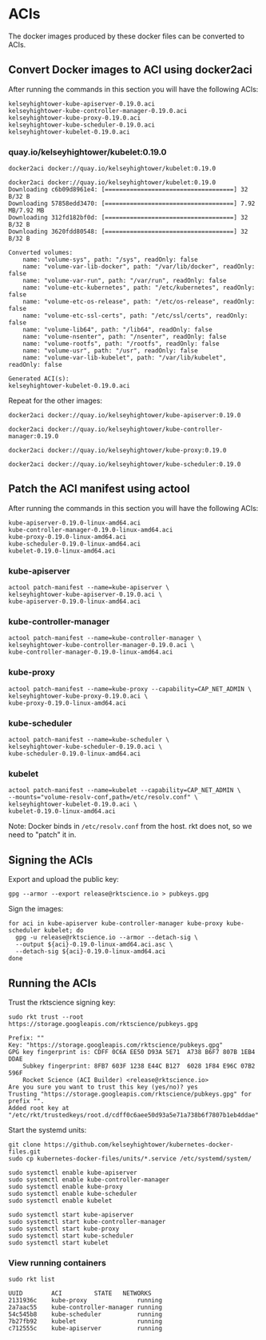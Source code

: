 # ACIs

The docker images produced by these docker files can be converted to ACIs.

## Convert Docker images to ACI using docker2aci

After running the commands in this section you will have the following ACIs:

```
kelseyhightower-kube-apiserver-0.19.0.aci
kelseyhightower-kube-controller-manager-0.19.0.aci
kelseyhightower-kube-proxy-0.19.0.aci
kelseyhightower-kube-scheduler-0.19.0.aci
kelseyhightower-kubelet-0.19.0.aci
```

### quay.io/kelseyhightower/kubelet:0.19.0

```
docker2aci docker://quay.io/kelseyhightower/kubelet:0.19.0
```

```
docker2aci docker://quay.io/kelseyhightower/kubelet:0.19.0
Downloading c6b09d8961e4: [====================================] 32 B/32 B
Downloading 57858edd3470: [====================================] 7.92 MB/7.92 MB
Downloading 312fd182bf0d: [====================================] 32 B/32 B
Downloading 3620fdd80548: [====================================] 32 B/32 B

Converted volumes:
	name: "volume-sys", path: "/sys", readOnly: false
	name: "volume-var-lib-docker", path: "/var/lib/docker", readOnly: false
	name: "volume-var-run", path: "/var/run", readOnly: false
	name: "volume-etc-kubernetes", path: "/etc/kubernetes", readOnly: false
	name: "volume-etc-os-release", path: "/etc/os-release", readOnly: false
	name: "volume-etc-ssl-certs", path: "/etc/ssl/certs", readOnly: false
	name: "volume-lib64", path: "/lib64", readOnly: false
	name: "volume-nsenter", path: "/nsenter", readOnly: false
	name: "volume-rootfs", path: "/rootfs", readOnly: false
	name: "volume-usr", path: "/usr", readOnly: false
	name: "volume-var-lib-kubelet", path: "/var/lib/kubelet", readOnly: false

Generated ACI(s):
kelseyhightower-kubelet-0.19.0.aci
```

Repeat for the other images:

```
docker2aci docker://quay.io/kelseyhightower/kube-apiserver:0.19.0
```
```
docker2aci docker://quay.io/kelseyhightower/kube-controller-manager:0.19.0
```
```
docker2aci docker://quay.io/kelseyhightower/kube-proxy:0.19.0
```
```
docker2aci docker://quay.io/kelseyhightower/kube-scheduler:0.19.0
```

## Patch the ACI manifest using actool

After running the commands in this section you will have the following ACIs:

```
kube-apiserver-0.19.0-linux-amd64.aci
kube-controller-manager-0.19.0-linux-amd64.aci
kube-proxy-0.19.0-linux-amd64.aci
kube-scheduler-0.19.0-linux-amd64.aci
kubelet-0.19.0-linux-amd64.aci
```

### kube-apiserver

```
actool patch-manifest --name=kube-apiserver \
kelseyhightower-kube-apiserver-0.19.0.aci \
kube-apiserver-0.19.0-linux-amd64.aci
```

### kube-controller-manager 

```
actool patch-manifest --name=kube-controller-manager \
kelseyhightower-kube-controller-manager-0.19.0.aci \
kube-controller-manager-0.19.0-linux-amd64.aci
```

### kube-proxy

```
actool patch-manifest --name=kube-proxy --capability=CAP_NET_ADMIN \
kelseyhightower-kube-proxy-0.19.0.aci \
kube-proxy-0.19.0-linux-amd64.aci
```

### kube-scheduler

```
actool patch-manifest --name=kube-scheduler \
kelseyhightower-kube-scheduler-0.19.0.aci \
kube-scheduler-0.19.0-linux-amd64.aci
```

### kubelet

```
actool patch-manifest --name=kubelet --capability=CAP_NET_ADMIN \
--mounts="volume-resolv-conf,path=/etc/resolv.conf" \
kelseyhightower-kubelet-0.19.0.aci \
kubelet-0.19.0-linux-amd64.aci
```

Note: Docker binds in `/etc/resolv.conf` from the host. rkt does not, so we need to "patch" it in.

## Signing the ACIs

Export and upload the public key:

```
gpg --armor --export release@rktscience.io > pubkeys.gpg
```

Sign the images:

```
for aci in kube-apiserver kube-controller-manager kube-proxy kube-scheduler kubelet; do
  gpg -u release@rktscience.io --armor --detach-sig \
  --output ${aci}-0.19.0-linux-amd64.aci.asc \
  --detach-sig ${aci}-0.19.0-linux-amd64.aci
done
```

## Running the ACIs

Trust the rktscience signing key:

```
sudo rkt trust --root https://storage.googleapis.com/rktscience/pubkeys.gpg
```

```
Prefix: ""
Key: "https://storage.googleapis.com/rktscience/pubkeys.gpg"
GPG key fingerprint is: CDFF 0C6A EE50 D93A 5E71  A738 B6F7 807B 1EB4 DDAE
    Subkey fingerprint: 8FB7 603F 1238 E44C B127  6028 1F84 E96C 07B2 596F
	Rocket Science (ACI Builder) <release@rktscience.io>
Are you sure you want to trust this key (yes/no)? yes
Trusting "https://storage.googleapis.com/rktscience/pubkeys.gpg" for prefix "".
Added root key at "/etc/rkt/trustedkeys/root.d/cdff0c6aee50d93a5e71a738b6f7807b1eb4ddae"
```

Start the systemd units:

```
git clone https://github.com/kelseyhightower/kubernetes-docker-files.git
sudo cp kubernetes-docker-files/units/*.service /etc/systemd/system/
```

```
sudo systemctl enable kube-apiserver
sudo systemctl enable kube-controller-manager
sudo systemctl enable kube-proxy
sudo systemctl enable kube-scheduler
sudo systemctl enable kubelet
```

```
sudo systemctl start kube-apiserver
sudo systemctl start kube-controller-manager
sudo systemctl start kube-proxy
sudo systemctl start kube-scheduler
sudo systemctl start kubelet
```

### View running containers

```
sudo rkt list
```
```
UUID		ACI			STATE	NETWORKS
2131936c	kube-proxy		        running	
2a7aac55	kube-controller-manager	running	
54c545b8	kube-scheduler		    running	
7b27fb92	kubelet			        running	
c712555c	kube-apiserver		    running	
```
